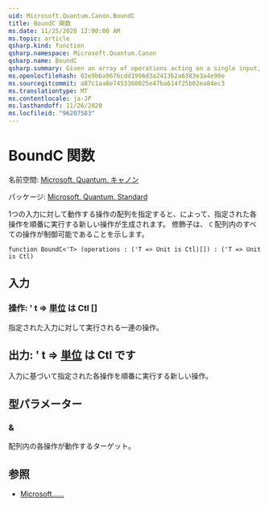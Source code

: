 ```yaml
---
uid: Microsoft.Quantum.Canon.BoundC
title: BoundC 関数
ms.date: 11/25/2020 12:00:00 AM
ms.topic: article
qsharp.kind: function
qsharp.namespace: Microsoft.Quantum.Canon
qsharp.name: BoundC
qsharp.summary: Given an array of operations acting on a single input, produces a new operation that performs each given operation in sequence. The modifier `C` indicates that all operations in the array are controllable.
ms.openlocfilehash: 02e9b6a9676cdd1996d3a2413b2a6383e3a4e90e
ms.sourcegitcommit: a87c1aa8e7453360025e47ba614f25b02ea84ec3
ms.translationtype: MT
ms.contentlocale: ja-JP
ms.lasthandoff: 11/26/2020
ms.locfileid: "96207583"
---
```

# <a name="boundc-function"></a>BoundC 関数

名前空間: [Microsoft. Quantum. キャノン](xref:Microsoft.Quantum.Canon)

パッケージ: [Microsoft. Quantum. Standard](https://nuget.org/packages/Microsoft.Quantum.Standard)


1つの入力に対して動作する操作の配列を指定すると、によって、指定された各操作を順番に実行する新しい操作が生成されます。
修飾子は、 `C` 配列内のすべての操作が制御可能であることを示します。

```qsharp
function BoundC<'T> (operations : ('T => Unit is Ctl)[]) : ('T => Unit is Ctl)
```


## <a name="input"></a>入力

### <a name="operations--t--unit--is-ctl"></a>操作: ' t => [単位](xref:microsoft.quantum.lang-ref.unit)  は Ctl []

指定された入力に対して実行される一連の操作。



## <a name="output--t--unit--is-ctl"></a>出力: ' t => [単位](xref:microsoft.quantum.lang-ref.unit)  は Ctl です

入力に基づいて指定された各操作を順番に実行する新しい操作。

## <a name="type-parameters"></a>型パラメーター

### <a name="t"></a>&

配列内の各操作が動作するターゲット。

## <a name="see-also"></a>参照

- [Microsoft......](xref:Microsoft.Quantum.Canon.Bound)